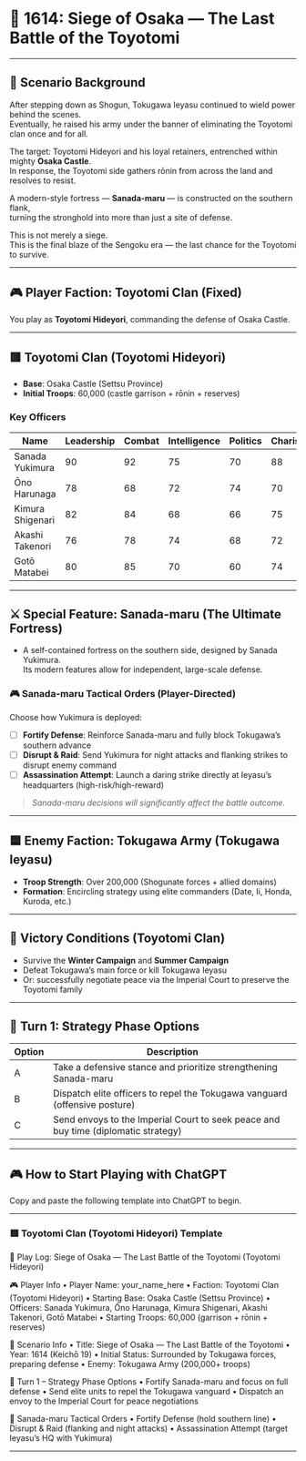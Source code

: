 # 🏯 1614: Siege of Osaka — The Last Battle of the Toyotomi

---

## 📘 Scenario Background

After stepping down as Shogun, Tokugawa Ieyasu continued to wield power behind the scenes.  
Eventually, he raised his army under the banner of eliminating the Toyotomi clan once and for all.

The target: Toyotomi Hideyori and his loyal retainers, entrenched within mighty **Osaka Castle**.  
In response, the Toyotomi side gathers rōnin from across the land and resolves to resist.

A modern-style fortress — **Sanada-maru** — is constructed on the southern flank,  
turning the stronghold into more than just a site of defense.

This is not merely a siege.  
This is the final blaze of the Sengoku era — the last chance for the Toyotomi to survive.

---

## 🎮 Player Faction: Toyotomi Clan (Fixed)

You play as **Toyotomi Hideyori**, commanding the defense of Osaka Castle.

---

## 🟥 Toyotomi Clan (Toyotomi Hideyori)

- **Base**: Osaka Castle (Settsu Province)  
- **Initial Troops**: 60,000 (castle garrison + rōnin + reserves)

### Key Officers

| Name             | Leadership | Combat | Intelligence | Politics | Charisma |
|------------------|------------|--------|--------------|----------|----------|
| Sanada Yukimura  | 90         | 92     | 75           | 70       | 88       |
| Ōno Harunaga     | 78         | 68     | 72           | 74       | 70       |
| Kimura Shigenari | 82         | 84     | 68           | 66       | 75       |
| Akashi Takenori  | 76         | 78     | 74           | 68       | 72       |
| Gotō Matabei     | 80         | 85     | 70           | 60       | 74       |

---

## ⚔️ Special Feature: Sanada-maru (The Ultimate Fortress)

- A self-contained fortress on the southern side, designed by Sanada Yukimura.  
  Its modern features allow for independent, large-scale defense.

### 🎮 Sanada-maru Tactical Orders (Player-Directed)

Choose how Yukimura is deployed:

- [ ] **Fortify Defense**: Reinforce Sanada-maru and fully block Tokugawa’s southern advance  
- [ ] **Disrupt & Raid**: Send Yukimura for night attacks and flanking strikes to disrupt enemy command  
- [ ] **Assassination Attempt**: Launch a daring strike directly at Ieyasu’s headquarters (high-risk/high-reward)

> *Sanada-maru decisions will significantly affect the battle outcome.*

---

## 🟦 Enemy Faction: Tokugawa Army (Tokugawa Ieyasu)

- **Troop Strength**: Over 200,000 (Shogunate forces + allied domains)  
- **Formation**: Encircling strategy using elite commanders (Date, Ii, Honda, Kuroda, etc.)

---

## 🎯 Victory Conditions (Toyotomi Clan)

- Survive the **Winter Campaign** and **Summer Campaign**  
- Defeat Tokugawa’s main force or kill Tokugawa Ieyasu  
- Or: successfully negotiate peace via the Imperial Court to preserve the Toyotomi family

---

## 🔰 Turn 1: Strategy Phase Options

| Option | Description |
|--------|-------------|
| A      | Take a defensive stance and prioritize strengthening Sanada-maru |
| B      | Dispatch elite officers to repel the Tokugawa vanguard (offensive posture) |
| C      | Send envoys to the Imperial Court to seek peace and buy time (diplomatic strategy) |

---

## 🎮 How to Start Playing with ChatGPT

Copy and paste the following template into ChatGPT to begin.

---

### 🟥 Toyotomi Clan (Toyotomi Hideyori) Template

📝 Play Log: Siege of Osaka — The Last Battle of the Toyotomi (Toyotomi Hideyori)

🎮 Player Info
	•	Player Name: your_name_here
	•	Faction: Toyotomi Clan (Toyotomi Hideyori)
	•	Starting Base: Osaka Castle (Settsu Province)
	•	Officers: Sanada Yukimura, Ōno Harunaga, Kimura Shigenari, Akashi Takenori, Gotō Matabei
	•	Starting Troops: 60,000 (garrison + rōnin + reserves)

📘 Scenario Info
	•	Title: Siege of Osaka — The Last Battle of the Toyotomi
	•	Year: 1614 (Keichō 19)
	•	Initial Status: Surrounded by Tokugawa forces, preparing defense
	•	Enemy: Tokugawa Army (200,000+ troops)

🎯 Turn 1 – Strategy Phase Options
	•	Fortify Sanada-maru and focus on full defense
	•	Send elite units to repel the Tokugawa vanguard
	•	Dispatch an envoy to the Imperial Court for peace negotiations

🎯 Sanada-maru Tactical Orders
	•	Fortify Defense (hold southern line)
	•	Disrupt & Raid (flanking and night attacks)
	•	Assassination Attempt (target Ieyasu’s HQ with Yukimura)


---
